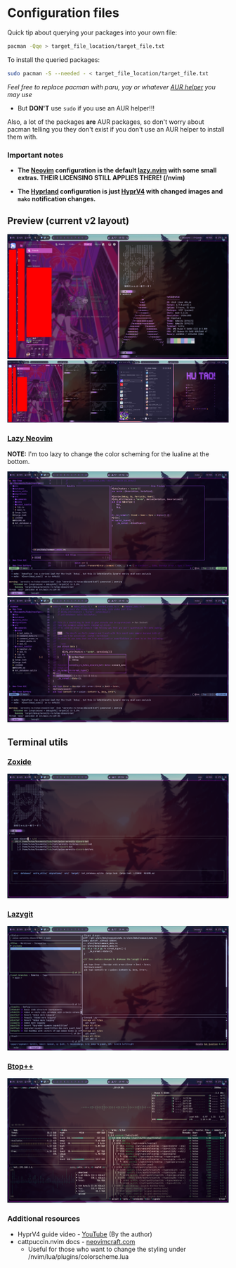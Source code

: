 # Configuration files

Quick tip about querying your packages into your own file:

```sh
pacman -Qqe > target_file_location/target_file.txt
```

To install the queried packages:

```sh
sudo pacman -S --needed - < target_file_location/target_file.txt
```

*Feel free to replace pacman with paru, yay or whatever [AUR helper](https://wiki.archlinux.org/title/AUR_helpers) you may use*
- But __**DON'T**__ use `sudo` if you use an AUR helper!!!

Also, a lot of the packages **are** AUR packages, so don't worry about pacman telling you they don't exist if you don't use an AUR helper to install them with.

### Important notes

- **The [Neovim](https://github.com/neovim/neovim) configuration is the default [lazy.nvim](https://github.com/LazyVim/LazyVim) with some small extras. THEIR LICENSING STILL APPLIES THERE! (/nvim)**

- **The [Hyprland](https://hyprland.org/) configuration is just [HyprV4](https://github.com/soldoestech/hyprv4) with changed images and `mako` notification changes.**

## Preview (current v2 layout)

![One screen preview](images/screenshot-one-screen.png)
![Two screens preview](images/screenshot-two-screens.png)

### [Lazy Neovim](https://github.com/folke/lazy.nvim)

**NOTE:** I'm too lazy to change the color scheming for the lualine at the bottom.

![Treesitter](images/treesitter.png)
![Code testing feature preview](images/code-testing.png)

## Terminal utils

### [Zoxide](https://github.com/ajeetdsouza/zoxide)

![Zoxide preview](images/zoxide.png)

### [Lazygit](https://github.com/jesseduffield/lazygit)

![Lazygit preview](images/lazygit.png)

### [Btop++](https://github.com/aristocratos/btop)

![Btop++](images/btop++.png)

### Additional resources
- HyprV4 guide video - [YouTube](https://youtu.be/whAi_y_LfEE?si=VjWGe4B-OIfhH2xu) (By the author)
- cattpuccin.nvim docs - [neovimcraft.com](https://neovimcraft.com/plugin/catppuccin/nvim/index.html)
  - Useful for those who want to change the styling under /nvim/lua/plugins/colorscheme.lua
